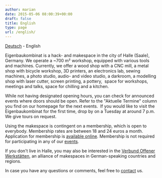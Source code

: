 ```yaml
---
author: marian
date: 2015-05-06 08:00:39+00:00
draft: false
title: English
type: page
url: /english/
---
```


[Deutsch](/uber-uns/) - English

Eigenbaukombinat is a hack- and makespace in the city of Halle (Saale), Germany. We operate a ~700 m² workshop, equipped with various tools and machines. Currently, we offer a wood shop with a CNC mill, a metal shop with bicycle workshop, 3D printers, an electronics lab, sewing machines, a photo studio, audio- and video studio, a darkroom, a modelling shop with laser cutter, screen printing, a pottery,  space for workshops, meetings and talks, space for chilling and a kitchen.

While not having designated opening hours, you can check for announced events where doors should be open. Refer to the "Aktuelle Termine" column you find on our homepage for the next events.  If you would like to visit the Eigenbaukombinat for the first time, drop by on a Tuesday at around 7 p.m. We give tours on request.

Using the makespace is contingent on a membership, which is open to everybody. Membership rates are between 18 and 24 euros a month. Application for membership is [available online](https://mitgliedwerden.eigenbaukombinat.de). Membership is not required for participating in any of our [events](/unsere-veranstaltungen/).

If you don't live in Halle, you may also be interested in the [Verbund Offener Werkstätten](https://www.offene-werkstaetten.org/), an alliance of makespaces in German-speaking countries and regions.

In case you have any questions or comments, feel free to [contact](/kontakt/) us.

